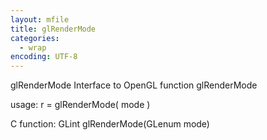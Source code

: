 ```yaml
---
layout: mfile
title: glRenderMode
categories:
  - wrap
encoding: UTF-8
---
```


glRenderMode  Interface to OpenGL function glRenderMode

usage:  r = glRenderMode( mode )

C function:  GLint glRenderMode(GLenum mode)